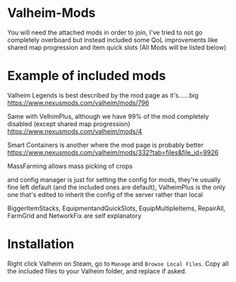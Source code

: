 # Valheim-Mods

You will need the attached mods in order to join, I've tried to not go completely overboard but instead included some QoL improvements like shared map progression and item quick slots (All Mods will be listed below) 

# Example of included mods
Valheim Legends is best described by the mod page as it's......big
https://www.nexusmods.com/valheim/mods/796

Same with VelhimPlus, although we have 99% of the mod completely disabled (except shared map progression)
https://www.nexusmods.com/valheim/mods/4

Smart Containers is another where the mod page is probably better
https://www.nexusmods.com/valheim/mods/332?tab=files&file_id=9926

MassFarming allows mass picking of crops

and config manager is just for setting the config for mods, they're usually fine left default (and the included ones are default), ValheimPlus is the only one that's edited to inherit the config of the server rather than local

BiggerItemStacks, EquipmentandQuickSlots, EquipMultipleItems, RepairAll, FarmGrid and NetworkFix are self explanatory

# Installation
Right click Valheim on Steam, go to `Manage` and `Browse Local Files`. Copy all the included files to your Valheim folder, and replace if asked.
